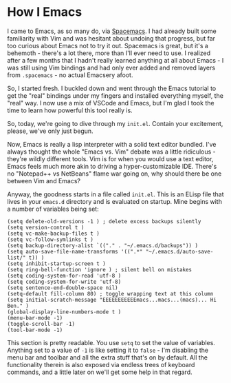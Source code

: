 # How I Emacs

I came to Emacs, as so many do, via [Spacemacs](http://spacemacs.org/).  I had already built some familiarity with Vim and was hesitant about undoing that progress, but far too curious about Emacs not to try it out.  Spacemacs is great, but it's a behemoth - there's a lot there, more than I'll ever need to use.  I realized after a few months that I hadn't really learned anything at all about Emacs - I was still using Vim bindings and had only ever added and removed layers from `.spacemacs` - no actual Emacsery afoot.

So, I started fresh.  I buckled down and went through the Emacs tutorial to get the "real" bindings under my fingers and installed everything myself, the "real" way.  I now use a mix of VSCode and Emacs, but I'm glad I took the time to learn how powerful this tool really is.

So, today, we're going to dive through my `init.el`.  Contain your excitement, please, we've only just begun.

Now, Emacs is really a lisp interpreter with a solid text editor bundled.  I've always thought the whole "Emacs vs. Vim" debate was a little ridiculous - they're wildly different tools.  Vim is for when you would use a text editor, Emacs feels much more akin to driving a hyper-customizable IDE.  There's no "Notepad++ vs NetBeans" flame war going on, why should there be one between Vim and Emacs?

Anyway, the goodness starts in a file called `init.el`.  This is an ELisp file that lives in your `emacs.d` directory and is evaluated on startup.  Mine begins with a number of variables being set:

```elisp
(setq delete-old-versions -1 ) ; delete excess backups silently
(setq version-control t )
(setq vc-make-backup-files t )
(setq vc-follow-symlinks t )
(setq backup-directory-alist `(("." . "~/.emacs.d/backups")) )
(setq auto-save-file-name-transforms '((".*" "~/.emacs.d/auto-save-list/" t)) )
(setq inhibit-startup-screen t )
(setq ring-bell-function 'ignore ) ; silent bell on mistakes
(setq coding-system-for-read 'utf-8 )
(setq coding-system-for-write 'utf-8)
(setq sentence-end-double-space nil)
(setq-default fill-column 80) ; toggle wrapping text at this column
(setq initial-scratch-message "EEEEEEEEEEEmacs...macs...(macs)... Hi Ben." )
(global-display-line-numbers-mode t )
(menu-bar-mode -1)
(toggle-scroll-bar -1)
(tool-bar-mode -1)
```

This section is pretty readable.  You use `setq` to set the value of variables.  Anything set to a value of `-1` is like setting it to `false` - I'm disabling the menu bar and toolbar and all the extra stuff that's on by default.  All the functionality therein is also exposed via endless trees of keyboard commands, and a little later on we'll get some help in that regard.